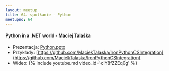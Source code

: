 ```yaml
---
layout: meetup
title: 64. spotkanie - Python
meetupno: 64
---
```


#### Python in a .NET world - [Maciej Talaśka](http://notonlyzeroesandones.site40.net)
* Prezentacja: [Python.pptx]({{BASE_PATH}}/assets/Python.pptx)
* Przykłady: [https://github.com/MaciekTalaska/IronPythonCSIntegration](https://github.com/MaciekTalaska/IronPythonCSIntegration)
* Wideo: {% include youtube.md video_id='ciY8fZZEq0g' %}
